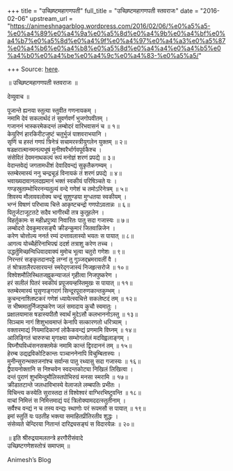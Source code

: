 +++
title = "उच्छिष्टमहागणपती"
full_title = "उच्छिष्टमहागणपती स्तवराजः"
date = "2016-02-06"
upstream_url = "https://animeshnagarblog.wordpress.com/2016/02/06/%e0%a5%a5-%e0%a4%89%e0%a4%9a%e0%a5%8d%e0%a4%9b%e0%a4%bf%e0%a4%b7%e0%a5%8d%e0%a4%9f%e0%a4%97%e0%a4%a3%e0%a5%87%e0%a4%b6%e0%a4%b8%e0%a5%8d%e0%a4%a4%e0%a4%b5%e0%a4%b0%e0%a4%be%e0%a4%9c%e0%a4%83-%e0%a5%a5/"

+++
Source: [here](https://animeshnagarblog.wordpress.com/2016/02/06/%e0%a5%a5-%e0%a4%89%e0%a4%9a%e0%a5%8d%e0%a4%9b%e0%a4%bf%e0%a4%b7%e0%a5%8d%e0%a4%9f%e0%a4%97%e0%a4%a3%e0%a5%87%e0%a4%b6%e0%a4%b8%e0%a5%8d%e0%a4%a4%e0%a4%b5%e0%a4%b0%e0%a4%be%e0%a4%9c%e0%a4%83-%e0%a5%a5/).

॥ उच्छिष्टमहागणपती स्तवराजः ॥

देव्युवाच ॥

पूजान्ते ह्यनया स्तुत्या स्तुवीत गणनायकम् ।  
नमामि देवं सकलार्थदं तं सुवर्णवर्णं भुजगोपवीतम् ।  
गजाननं भास्करमेकदन्तं लम्बोदरं वारिभवासनं च ॥ १॥  
केयुरिणं हारकिरीटजुष्टं चतुर्भुजं पाशवराभयानि ।  
सृणिं च हस्तं गणपं त्रिनेत्रं सचामरस्त्रीयुगलेन युक्तम् ॥ २॥  
षडक्षरात्मानमनल्पभूषं मुनीश्वरैर्भार्गवपूर्वकैश्च ।  
संसेवितं देवमनाथकल्पं रूपं मनोज्ञं शरणं प्रपद्ये ॥ ३॥  
वेदान्तवेद्यं जगतामधीशं देवादिवन्द्यं सुकृतैकगम्यम् ।  
स्तम्बेरमास्यं ननु चन्द्रचूडं विनायकं तं शरणं प्रपद्ये ॥ ४॥  
भवाख्यदावानलदह्यमानं भक्तं स्वकीयं परिषिञ्‍चते यः ।  
गण्डस्रुताम्भोभिरनन्यतुल्यं वन्दे गणेशं च तमोऽरिनेत्रम् ॥ ५॥  
शिवस्य मौलाववलोक्य चन्द्रं सुशुण्डया मुग्धतया स्वकीयम् ।  
भग्नं विषाणं परिभाव्य चित्ते आकृष्टचन्द्रो गणपोऽवतान्नः ॥ ६॥  
पितुर्जटाजूटतटे सदैव भागीरथी तत्र कुतूहलेन ।  
विहर्तुकामः स महीध्रपुत्र्या निवारितः पातु सदा गजास्यः ॥ ७॥  
लम्बोदरो देवकुमारसङ्घै क्रीडन्कुमारं जितवान्निजेन ।  
करेण चोत्तोल्य ननर्त रम्यं दन्तावलास्यो भयतः स पायात् ॥ ८॥  
आगत्य योच्चैर्हरिनाभिपद्मं ददर्श तत्राशु करेण तच्च ।  
उद्धर्तुमिच्छन्विधिवादवाक्यं मुमोच भूत्वा चतुरो गणेशः ॥ ९॥  
निरन्तरं सङ्कृतदानपट्टे लग्नां तु गुञ्‍जद्भ्रमरावलीं वै ।  
तं श्रोत्रतालैरपसारयन्तं स्मरेद्गजास्यं निजहृत्सरोजे ॥ १०॥  
विश्वेशमौलिस्थितजह्नुकन्याजलं गृहीत्वा निजपुष्करेण ।  
हरं सलीलं पितरं स्वकीयं प्रपूजयन्हस्तिमुखः स पायात् ॥ ११॥  
स्तम्बेरमास्यं घुसृणाङ्गरागं सिन्दूरपूरारुणकान्तकुम्भम् ।  
कुचन्दनाश्लिष्टकरं गणेशं ध्यायेत्स्वचित्ते सकलेष्टदं तम् ॥ १२॥  
स भीष्ममातुर्निजपुष्करेण जलं समादाय कुचौ स्वमातुः ।  
प्रक्षालयामास षडास्यपीतौ स्वार्थं मुदेऽसौ कलभाननोऽस्तु ॥ १३॥  
सिञ्‍चाम नागं शिशुभावमाप्तं केनापि सत्कारणतो धरित्र्याम् ।  
वक्तारमाद्यं नियमादिकानां लोकैकवन्द्यं प्रणमामि विघ्नम् ॥ १४॥  
आलिङ्गितं चारुरुचा मृगाक्ष्या सम्भोगलोलं मदविह्वलाङ्गम् ।  
विघ्नौघविध्वंसनसक्तमेकं नमामि कान्तं द्विरदाननं तम् ॥ १५॥  
हेरम्ब उद्यद्रविकोटिकान्तः पञ्‍चाननेनापि विचुम्बितास्यः ।  
मुनीन्सुरान्भक्तजनांश्च सर्वान्स पातु रथ्यासु सदा गजास्यः ॥ १६॥  
द्वैपायनोक्तानि स निश्चयेन स्वदन्तकोट्या निखिलं लिखित्वा ।  
दन्तं पुराणं शुभमिन्दुमौलिस्तपोभिरुग्रं मनसा स्मरामि ॥ १७॥  
क्रीडातटान्ते जलधाविभास्ये वेलाजले लम्बपतिः प्रभीतः ।  
विचिन्त्य कस्येति सुरास्तदा तं विश्वेश्वरं वाग्भिरभिष्टुवन्ति ॥ १८॥  
वाचां निमित्तं स निमित्तमाद्यं पदं त्रिलोक्यामददत्स्तुतीनाम् ।  
सर्वैश्च वन्द्यं न च तस्य वन्द्यः स्थाणोः परं रूपमसौ स पायात् ॥ १९॥  
इमां स्तुतिं यः पठतीह भक्त्या समाहितप्रीतिरतीव शुद्धः ।  
संसेव्यते चेन्दिरया नितान्तं दारिद्र्यसङ्घं स विदारयेन्नः ॥ २०॥

॥ इति श्रीरुद्रयामलतन्‍त्रे हरगौरीसंवादे  
उच्छिष्टगणेशस्तोत्रं समाप्तम् ॥

Animesh’s Blog

